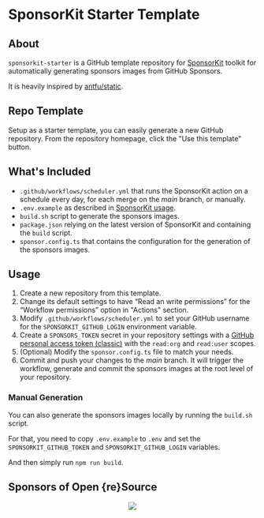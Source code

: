 # SponsorKit Starter Template

## About

`sponsorkit-starter` is a GitHub template repository for [SponsorKit](https://github.com/antfu/sponsorkit/) toolkit for automatically generating sponsors images from GitHub Sponsors.

It is heavily inspired by [antfu/static](https://github.com/antfu/static).

## Repo Template

Setup as a starter template, you can easily generate a new GitHub repository. From the repository homepage, click the "Use this template" button.

## What's Included
* `.github/workflows/scheduler.yml` that runs the SponsorKit action on a schedule every day, for each merge on the _main_ branch, or manually.
* `.env.example` as described in [SponsorKit usage](https://github.com/antfu/sponsorkit/#usage).
* `build.sh` script to generate the sponsors images.
* `package.json` relying on the latest version of SponsorKit and containing the `build` script.
* `sponsor.config.ts` that contains the configuration for the generation of the sponsors images.

## Usage

1. Create a new repository from this template.
1. Change its default settings to have “Read an write permissions” for the “Workflow permissions” option in "Actions" section.
1. Modify `.github/workflows/scheduler.yml` to set your GitHub username for the `SPONSORKIT_GITHUB_LOGIN` environment variable.
1. Create a `SPONSORS_TOKEN` secret in your repository settings with a [GitHub personal access token (classic)](https://docs.github.com/en/github/authenticating-to-github/keeping-your-account-and-data-secure/creating-a-personal-access-token) with the `read:org` and `read:user` scopes.
1. (Optional) Modify the `sponsor.config.ts` file to match your needs.
1. Commit and push your changes to the _main_ branch. It will trigger the workflow, generate and commit the sponsors images at the root level of your repository.

### Manual Generation

You can also generate the sponsors images locally by running the `build.sh` script.

For that, you need to copy `.env.example` to `.env` and set the `SPONSORKIT_GITHUB_TOKEN` and `SPONSORKIT_GITHUB_LOGIN` variables.

And then simply run `npm run build`.

## Sponsors of Open {re}Source

<p align="center">
  <a href="https://github.com/sponsors/Open-reSource" aria-label="Go to Open {re}Source's GitHub Sponsors page">
    <img src='https://cdn.jsdelivr.net/gh/Open-reSource/sponsors/sponsors.svg'/>
  </a>
</p>
